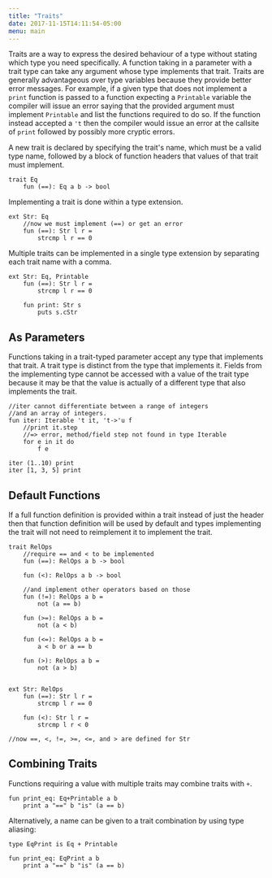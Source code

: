```yaml
---
title: "Traits"
date: 2017-11-15T14:11:54-05:00
menu: main
---
```


Traits are a way to express the desired behaviour of
a type without stating which type you need specifically.
A function taking in a parameter with a trait type can
take any argument whose type implements that trait.  Traits
are generally advantageous over type variables because they
provide better error messages.  For example, if a given type
that does not implement a `print` function is passed to a
function expecting a `Printable` variable the compiler will
issue an error saying that the provided argument must implement
`Printable` and list the functions required to do so.  If the
function instead accepted a `'t` then the compiler would issue
an error at the callsite of `print` followed by possibly more cryptic errors.

A new trait is declared by specifying the trait's name,
which must be a valid type name, followed by a block of
function headers that values of that trait must implement.

```ante
trait Eq
    fun (==): Eq a b -> bool
```

Implementing a trait is done within a type extension.

```ante
ext Str: Eq
    //now we must implement (==) or get an error
    fun (==): Str l r =
        strcmp l r == 0
```

Multiple traits can be implemented in a single type extension
by separating each trait name with a comma.

```ante
ext Str: Eq, Printable
    fun (==): Str l r =
        strcmp l r == 0

    fun print: Str s
        puts s.cStr
```

## As Parameters

Functions taking in a trait-typed parameter accept any type
that implements that trait.  A trait type is distinct from the
type that implements it.  Fields from the implementing type
cannot be accessed with a value of the trait type because it
may be that the value is actually of a different type that
also implements the trait.

```ante
//iter cannot differentiate between a range of integers
//and an array of integers.
fun iter: Iterable 't it, 't->'u f
    //print it.step
    //=> error, method/field step not found in type Iterable
    for e in it do
        f e

iter (1..10) print
iter [1, 3, 5] print
```

## Default Functions

If a full function definition is provided within a trait instead
of just the header then that function definition will be used by
default and types implementing the trait will not need to
reimplement it to implement the trait.

```ante
trait RelOps
    //require == and < to be implemented
    fun (==): RelOps a b -> bool

    fun (<): RelOps a b -> bool

    //and implement other operators based on those
    fun (!=): RelOps a b =
        not (a == b)

    fun (>=): RelOps a b =
        not (a < b)

    fun (<=): RelOps a b =
        a < b or a == b

    fun (>): RelOps a b =
        not (a > b)


ext Str: RelOps
    fun (==): Str l r =
        strcmp l r == 0

    fun (<): Str l r =
        strcmp l r < 0

//now ==, <, !=, >=, <=, and > are defined for Str
```

## Combining Traits

Functions requiring a value with multiple traits may combine
traits with `+`.

```ante
fun print_eq: Eq+Printable a b
    print a "==" b "is" (a == b)
```

Alternatively, a name can be given to a trait combination by
using type aliasing:

```ante
type EqPrint is Eq + Printable

fun print_eq: EqPrint a b
    print a "==" b "is" (a == b)
```
